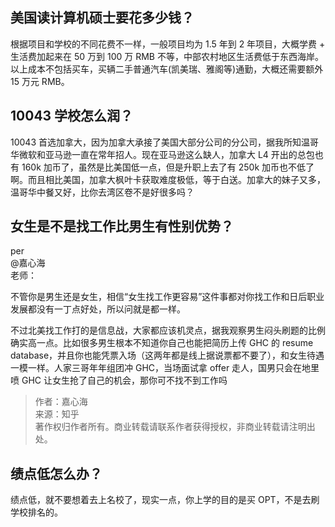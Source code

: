 ## 美国读计算机硕士要花多少钱？

根据项目和学校的不同花费不一样，一般项目均为 1.5 年到 2 年项目，大概学费 + 生活费加起来在 50 万到 100 万 RMB 不等，中部农村地区生活费低于东西海岸。以上成本不包括买车，买辆二手普通汽车(凯美瑞、雅阁等)通勤，大概还需要额外 15 万元 RMB。

## 10043 学校怎么润？

10043 首选加拿大，因为加拿大承接了美国大部分公司的分公司，据我所知温哥华微软和亚马逊一直在常年招人。现在亚马逊这么缺人，加拿大 L4 开出的总包也有 160k 加币了，虽然是比美国低一点，但是升职上去了有 250k 加币也不低了啊。而且相比美国，加拿大枫叶卡获取难度极低，等于白送。加拿大的妹子又多，温哥华中餐又好，比你去湾区卷不是好很多吗？

## 女生是不是找工作比男生有性别优势？

per  
@嘉心海  
老师：

不管你是男生还是女生，相信“女生找工作更容易”这件事都对你找工作和日后职业发展都没有一丁点好处，所以问就是都一样。

不过北美找工作打的是信息战，大家都应该机灵点，据我观察男生闷头刷题的比例确实高一点。比如很多男生根本不知道你自己也能把简历上传 GHC 的 resume database，并且你也能凭票入场（这两年都是线上据说票都不要了），和女生待遇一模一样。人家三哥年年组团冲 GHC，当场面试拿 offer 走人，国男只会在地里喷 GHC 让女生抢了自己的机会，那你可不找不到工作吗

> 作者：嘉心海  
> 来源：知乎  
> 著作权归作者所有。商业转载请联系作者获得授权，非商业转载请注明出处。

## 绩点低怎么办？

绩点低，就不要想着去上名校了，现实一点，你上学的目的是买 OPT，不是去刷学校排名的。

